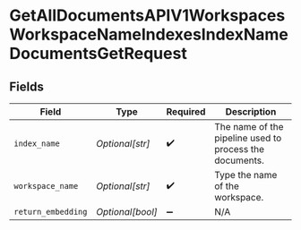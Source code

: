 # GetAllDocumentsAPIV1WorkspacesWorkspaceNameIndexesIndexNameDocumentsGetRequest


## Fields

| Field                                                   | Type                                                    | Required                                                | Description                                             |
| ------------------------------------------------------- | ------------------------------------------------------- | ------------------------------------------------------- | ------------------------------------------------------- |
| `index_name`                                            | *Optional[str]*                                         | :heavy_check_mark:                                      | The name of the pipeline used to process the documents. |
| `workspace_name`                                        | *Optional[str]*                                         | :heavy_check_mark:                                      | Type the name of the workspace.                         |
| `return_embedding`                                      | *Optional[bool]*                                        | :heavy_minus_sign:                                      | N/A                                                     |